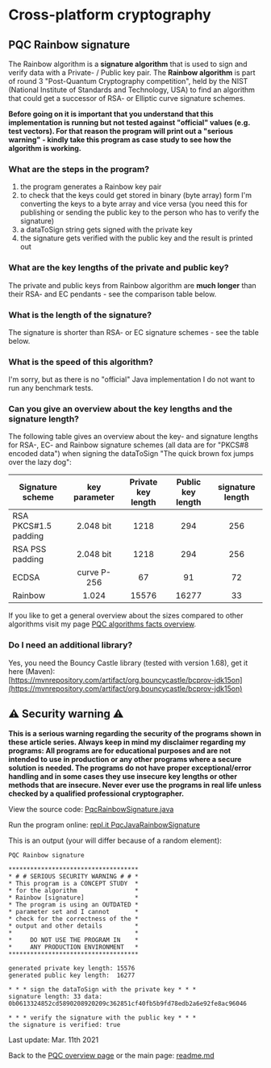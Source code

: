 # Cross-platform cryptography

## PQC Rainbow signature

The Rainbow algorithm is a **signature algorithm** that is used to sign and verify data with a Private- / Public key pair. The **Rainbow algorithm** is part of round 3 "Post-Quantum Cryptography competition", held by the NIST (National Institute of Standards and Technology, USA) to find an algorithm that could get a successor of RSA- or Elliptic curve signature schemes.

**Before going on it is important that you understand that this implementation is running but not tested against "official" values (e.g. test vectors). For that reason the program will print out a "serious warning" - kindly take this program as case study to see how the algorithm is working.**

### What are the steps in the program?

1. the program generates a Rainbow key pair
2. to check that the keys could get stored in binary (byte array) form I'm converting the keys to a byte array and vice versa (you need this for publishing or sending the public key to the person who has to verify the signature)
3. a dataToSign string gets signed with the private key
4. the signature gets verified with the public key and the result is printed out

### What are the key lengths of the private and public key?

The private and public keys from Rainbow algorithm are **much longer** than their RSA- and EC pendants - see the comparison table below.

### What is the length of the signature?

The signature is shorter than RSA- or EC signature schemes - see the table below.

### What is the speed of this algorithm?

I'm sorry, but as there is no "official" Java implementation I do not want to run any benchmark tests. 

### Can you give an overview about the key lengths and the signature length?

The following table gives an overview about the key- and signature lengths for RSA-, EC- and Rainbow signature schemes (all data are for "PKCS#8 encoded data") when signing the dataToSign "The quick brown fox jumps over the lazy dog": 

| Signature scheme | key parameter | Private key length | Public key length | signature length |
| ------ | :---: | :----: | :---: | :----: |
| RSA PKCS#1.5 padding| 2.048 bit | 1218 | 294 | 256 |
| RSA PSS padding| 2.048 bit | 1218 | 294 | 256 |
| ECDSA  | curve P-256 | 67 | 91 | 72 |
| Rainbow | 1.024 | 15576 | 16277 | 33 |

If you like to get a general overview about the sizes compared to other algorithms visit my page [PQC algorithms facts overview](pqc_overview_algorithm_facts.md).

### Do I need an additional library?

Yes, you need the Bouncy Castle library (tested with version 1.68), get it here (Maven): [https://mvnrepository.com/artifact/org.bouncycastle/bcprov-jdk15on](https://mvnrepository.com/artifact/org.bouncycastle/bcprov-jdk15on)

## :warning: Security warning :warning:

**This is a serious warning regarding the security of the programs shown in these article series.  Always keep in mind my disclaimer regarding my programs: All programs are for educational purposes and are not intended to use in production or any other programs where a  secure solution is needed. The programs do not have proper exceptional/error handling and in some cases they use insecure key lengths or other methods that are insecure. Never ever use the programs in real life unless checked by a qualified professional cryptographer.**

View the source code: [PqcRainbowSignature.java](../PostQuantumCryptography/RainbowSignature/PqcRainbowSignature.java)

Run the program online: [repl.it PqcJavaRainbowSignature](https://repl.it/@javacrypto/PqcJavaRainbowSignature#Main.java/)

This is an output (your will differ because of a random element):

```plaintext
PQC Rainbow signature

************************************
* # # SERIOUS SECURITY WARNING # # *
* This program is a CONCEPT STUDY  *
* for the algorithm                *
* Rainbow [signature]              *
* The program is using an OUTDATED *
* parameter set and I cannot       *
* check for the correctness of the *
* output and other details         *
*                                  *
*     DO NOT USE THE PROGRAM IN    *
*     ANY PRODUCTION ENVIRONMENT   *
************************************

generated private key length: 15576
generated public key length:  16277

* * * sign the dataToSign with the private key * * *
signature length: 33 data:
0b0613324852cd5890208920209c362851cf40fb5b9fd78edb2a6e92fe8ac96046

* * * verify the signature with the public key * * *
the signature is verified: true

```

Last update: Mar. 11th 2021

Back to the [PQC overview page](pqc_overview.md) or the main page: [readme.md](../readme.md)